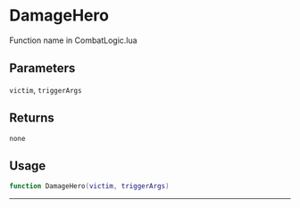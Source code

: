 # DamageHero
Function name in CombatLogic.lua
## Parameters
`victim`, `triggerArgs`
## Returns
`none`
## Usage
```lua
function DamageHero(victim, triggerArgs)
```
---
